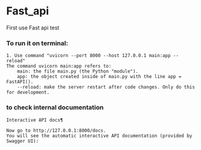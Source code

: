 # Fast_api
First use Fast api test


### To run it on terminal:
    1. Use command "uvicorn --port 8000 --host 127.0.0.1 main:app --reload"
    The command uvicorn main:app refers to:
        main: the file main.py (the Python "module").
        app: the object created inside of main.py with the line app = FastAPI().
        --reload: make the server restart after code changes. Only do this for development.

### to check internal documentation 
    Interactive API docs¶

    Now go to http://127.0.0.1:8000/docs.
    You will see the automatic interactive API documentation (provided by Swagger UI):


    
